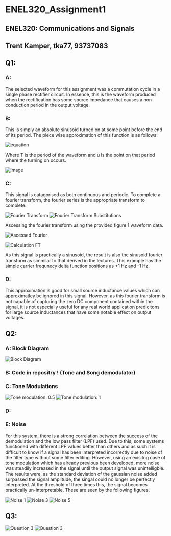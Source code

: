 # ENEL320_Assignment1
<h2>ENEL320: Communications and Signals</h2>
<h2>Trent Kamper, tka77, 93737083</h2>

<h2>Q1:</h2>
<h3>A:</h3>
<p>
The selected waveform for this assignment was a commutation cycle in a single phase rectifier circuit. In essence, this is the waveform produced when the rectification has some source impedance that causes a non-conduction period in the output voltage.
</p>
<h3>B:</h3>
<p>
  This is simply an absolute sinusoid turned on at some point before the end of its period. The piece wise approximation of this function is as follows:
</p>

![equation](https://latex.codecogs.com/svg.image?f(t)=%5Cbegin%7Barray%7D%7Bcc%7D%5C%7B&%5Cbegin%7Barray%7D%7Bcc%7D%7Csin(t)%7C&t%25T%5Cleq%5Cmu%5C%5C0&else%5C%5C%5Cend%7Barray%7D%5Cend%7Barray%7D)

<p>
Where T is the period of the waveform and u is the point on that period where the turning on occurs.  
</p>

![image](/figures/SinglePhase.png)

<h3>C:</h3>
<p>
  This signal is catagorised as both continuous and periodic. To complete a fourier transform, the fourier series is the appropriate transform to complete. 
</p>

![Fourier Transform](https://latex.codecogs.com/svg.image?F(f)=%5Cint_%7B-%5Cinfty%7D%5E%7B%5Cinfty%7Df(t)e%5E%7B-j2%5Cpi%20ft%7D)
![Fourier Transform Substitutions](https://latex.codecogs.com/svg.image?F(f)=%5Cint_%7B0%7D%5E%7B%5Cmu%7D0%20e%5E%7B-j2%5Cpi%20ft%7D&plus;%5Cint_%7B%5Cmu%7D%5E%7BT%7D%7Csin(t)%7Ce%5E%7B-j2%5Cpi%20ft%7D)

<p>
  Ascessing the fourier transform using the provided figure 1 waveform data. 
</p>

![Ascessed Fourier](https://latex.codecogs.com/svg.image?F(f)=%5Cint_%7B0%7D%5E%7B0.1%7D0%20e%5E%7B-j2%5Cpi%20ft%7D&plus;%5Cint_%7B0.1%7D%5E%7B1%7D%7Csin(t)%7Ce%5E%7B-j2%5Cpi%20ft%7D)

![Calculation FT](https://latex.codecogs.com/svg.image?%5Cint_%7B0.1%7D%5E%7B1%7Dsin(2%5Cpi%20t)e%5E%7B-j2%5Cpi%20ft%7D=%5Cfrac%7Bj%7D%7B2%7D%5B%5Cdelta(f&plus;1)-%5Cdelta(f-1)%5D)

<p>
  As this signal is practically a sinusoid, the result is also the sinusoid fourier transform as simmilar to that derived in the lectures. This example has the simple carrier frequnecy delta function positions as +1 Hz and -1 Hz.  
</p>

<h3>D:</h3>
<p>
  This approximation is good for small source inductance values which can approximatley be ignored in this signal. However, as this fourier transform is not capable of capturing the zero DC component contained within the signal, it is not especially useful for any real world application predicitons for large source inductances that have some notable effect on output voltages.
</p>

<h2>Q2:</h2>
<h3>A: Block Diagram</h3>

![Block Diagram](/figures/transmitter_reciever.PNG)

<h3>B: Code in repositry ! (Tone and Song demodulator) </h3>
<h3>C: Tone Modulations </h3>

![Tone modulation: 0.5](/figures/Tonemod_0.5.png)
![Tone modulation: 1](/figures/Tonemod_1.png)

<h3>D: </h3>

<h3>E: Noise</h3>
<p>
  For this system, there is a strong correlation between the success of the demodulation and the low pass filter (LPF) used. Due to this, some systems functioned with different LPF values better than others and as such it is difficult to know if a signal has been interpreted incorrectly due to noise of the filter type without some filter editing. However, using an exisitng case of tone modulation which has already previous been developed, more noise was steadily increased in the signal until the output signal was unintelligble. 
  The results were, as the standard deviation of the gaussian noise added surpassed the signal amplitude, the singal could no longer be perfectly interpreted. At the threshold of three times this, the signal becomes practically un-interpretable. These are seen by the following figures.
</p>

![Noise 1](/figures/addativenoise_1.png)
![Noise 3](/figures/addativenoise_3.png)
![Noise 5](/figures/addativenoise_5.png)

<h2>Q3:</h2>

![Question 3](/figures/3_1.PNG)
![Question 3](/figures/3_2.PNG)



